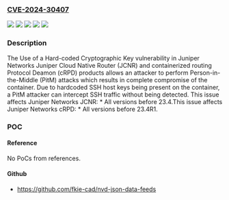 ### [CVE-2024-30407](https://cve.mitre.org/cgi-bin/cvename.cgi?name=CVE-2024-30407)
![](https://img.shields.io/static/v1?label=Product&message=Juniper%20Cloud%20Native%20Router%20(JCNR)&color=blue)
![](https://img.shields.io/static/v1?label=Product&message=cRPD&color=blue)
![](https://img.shields.io/static/v1?label=Version&message=0%3C%2023.4%20&color=brighgreen)
![](https://img.shields.io/static/v1?label=Version&message=0%3C%2023.4R1%20&color=brighgreen)
![](https://img.shields.io/static/v1?label=Vulnerability&message=CWE-321%20Use%20of%20Hard-coded%20Cryptographic%20Key&color=brighgreen)

### Description

The Use of a Hard-coded Cryptographic Key vulnerability in Juniper Networks Juniper Cloud Native Router (JCNR) and containerized routing Protocol Deamon (cRPD) products allows an attacker to perform Person-in-the-Middle (PitM) attacks which results in complete compromise of the container. Due to hardcoded SSH host keys being present on the container, a PitM attacker can intercept SSH traffic without being detected. This issue affects Juniper Networks JCNR:  *  All versions before 23.4.This issue affects Juniper Networks cRPD:  *  All versions before 23.4R1.

### POC

#### Reference
No PoCs from references.

#### Github
- https://github.com/fkie-cad/nvd-json-data-feeds

